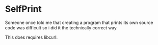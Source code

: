 # SelfPrint
Someone once told me that creating a program that prints its own source code was difficult so i did it the technically correct way

This does requires libcurl.
